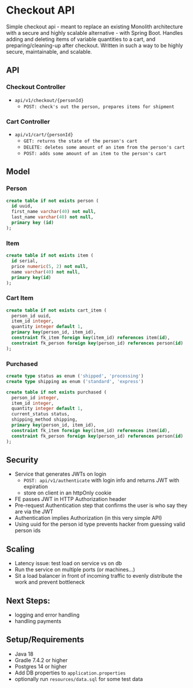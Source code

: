 # Checkout API
Simple checkout api - meant to replace an existing Monolith architecture with a secure and
highly scalable alternative - with Spring Boot. 
Handles adding and deleting items of variable quantities to a cart, and preparing/cleaning-up
after checkout. Written in such a way to be highly secure, maintainable, and scalable.

## API
### Checkout Controller
- `api/v1/checkout/{personId}`
  - `POST: check's out the person, prepares items for shipment`
### Cart Controller
- `api/v1/cart/{personId}`
  - `GET: returns the state of the person's cart`
  - `DELETE: deletes some amount of an item from the person's cart`
  - `POST: adds some amount of an item to the person's cart`

## Model
### Person
```sql
create table if not exists person (
  id uuid,
  first_name varchar(40) not null,
  last_name varchar(40) not null,
  primary key (id)
);
```
### Item
```sql
create table if not exists item (
  id serial,
  price numeric(5, 2) not null,
  name varchar(40) not null,
  primary key(id)
);
```
### Cart Item
```sql
create table if not exists cart_item (
  person_id uuid,
  item_id integer,
  quantity integer default 1,
  primary key(person_id, item_id),
  constraint fk_item foreign key(item_id) references item(id),
  constraint fk_person foreign key(person_id) references person(id)
);
```
### Purchased
```sql
create type status as enum ('shipped', 'processing')
create type shipping as enum ('standard', 'express')

create table if not exists purchased (
  person_id integer,
  item_id integer,
  quantity integer default 1,
  current_status status,
  shipping_method shipping, 
  primary key(person_id, item_id),
  constraint fk_item foreign key(item_id) references item(id),
  constraint fk_person foreign key(person_id) references person(id)
);
```

## Security
- Service that generates JWTs on login
  - `POST: api/v1/authenticate` with login info and returns JWT with expiration
  - store on client in an httpOnly cookie 
- FE passes JWT in HTTP Authorization header
- Pre-request Authentication step that confirms the user is who say they are via the JWT
- Authentication implies Authorization (in this very simple API)
- Using uuid for the person id type prevents hacker from guessing valid person ids


## Scaling
- Latency issue: test load on service vs on db
- Run the service on multiple ports (or machines...)
- Sit a load balancer in front of incoming traffic to evenly distribute the work and prevent bottleneck


## Next Steps:
- logging and error handling
- handling payments


## Setup/Requirements
- Java 18
- Gradle 7.4.2 or higher
- Postgres 14 or higher
- Add DB properties to `application.properties`
- optionally run `resources/data.sql` for some test data